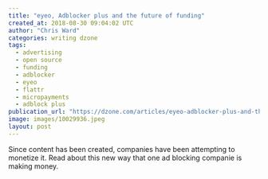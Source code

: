 ```yaml
---
title: "eyeo, Adblocker plus and the future of funding"
created_at: 2018-08-30 09:04:02 UTC
author: "Chris Ward"
categories: writing dzone
tags:
  - advertising
  - open source
  - funding
  - adblocker
  - eyeo
  - flattr
  - micropayments
  - adblock plus
publication_url: "https://dzone.com/articles/eyeo-adblocker-plus-and-the-future-of-funding"
image: images/10029936.jpeg
layout: post
---
```

Since content has been created, companies have been attempting to monetize it. Read about this new way that one ad blocking companie is making money.

